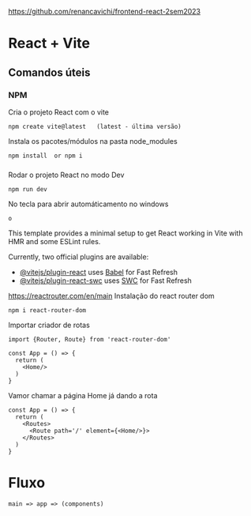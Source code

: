 https://github.com/renancavichi/frontend-react-2sem2023
# React + Vite

## Comandos úteis

### NPM

Cria o projeto React com o vite
```
npm create vite@latest   (latest - última versão)
```
Instala os pacotes/módulos na pasta node_modules
```
npm install  or npm i
```
### 

Rodar o projeto React no modo Dev
```
npm run dev
```
No tecla para abrir automáticamento no windows
```
o
```



This template provides a minimal setup to get React working in Vite with HMR and some ESLint rules.

Currently, two official plugins are available:

- [@vitejs/plugin-react](https://github.com/vitejs/vite-plugin-react/blob/main/packages/plugin-react/README.md) uses [Babel](https://babeljs.io/) for Fast Refresh
- [@vitejs/plugin-react-swc](https://github.com/vitejs/vite-plugin-react-swc) uses [SWC](https://swc.rs/) for Fast Refresh


https://reactrouter.com/en/main
Instalação do react router dom
```
npm i react-router-dom
```

Importar criador de rotas  

```
import {Router, Route} from 'react-router-dom'
```

```
const App = () => {
  return (
    <Home/>
  )
}
```
Vamor chamar a página Home já dando a rota
```
const App = () => {
  return (
    <Routes>
      <Route path='/' element={<Home/>}>
    </Routes>
  )
}
```

# Fluxo

```
main => app => (components)
```